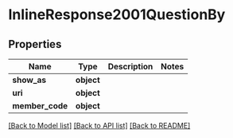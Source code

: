 # InlineResponse2001QuestionBy

## Properties
Name | Type | Description | Notes
------------ | ------------- | ------------- | -------------
**show_as** | **object** |  | 
**uri** | **object** |  | 
**member_code** | **object** |  | 

[[Back to Model list]](../README.md#documentation-for-models) [[Back to API list]](../README.md#documentation-for-api-endpoints) [[Back to README]](../README.md)


